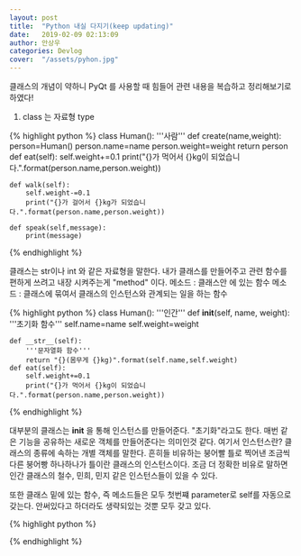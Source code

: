 ```yaml
---
layout: post
title:  "Python 내실 다지기(keep updating)"
date:   2019-02-09 02:13:09
author: 안상우
categories: Devlog
cover:  "/assets/pyhon.jpg"
---
```


클래스의 개념이 약하니 PyQt 를 사용할 때 힘들어 관련 내용을 복습하고 정리해보기로 하였다!

1. class 는 자료형 type


{% highlight python %}
class Human():
    '''사람'''
    def create(name,weight):
        person=Human()
        person.name=name
        person.weight=weight
        return person
    def eat(self):
        self.weight+=0.1
        print("{}가 먹어서 {}kg이 되었습니다.".format(person.name,person.weight))

    def walk(self):
        self.weight-=0.1
        print("{}가 걸어서 {}kg가 되었습니다.".format(person.name,person.weight))
    
    def speak(self,message):
        print(message)
{% endhighlight %}

클래스는 str이나 int 와 같은 자료형을 말한다. 내가 클래스를 만들어주고 관련 함수를 편하게 쓰려고 내장 시켜주는게 "method" 이다. 
메소드 : 클래스안 에 있는 함수
메소드 : 클래스에 묶여서 클래스의 인스턴스와 관계되는 일을 하는 함수

{% highlight python %}
class Human():
    '''인간'''
    def __init__(self, name, weight):
        '''초기화 함수'''
        self.name=name
        self.weight=weight
        
    def __str__(self):
        '''문자열화 함수'''
        return "{}(몸무게 {}kg)".format(self.name,self.weight)
    def eat(self):
        self.weight+=0.1
        print("{}가 먹어서 {}kg이 되었습니다.".format(person.name,person.weight))
   
{% endhighlight %}

대부분의 클래스는 __init__ 을 통해 인스턴스를 만들어준다. 
"초기화"라고도 한다. 매번 같은 기능을 공유하는 
새로운 객체를 만들어준다는 의미인것 같다. 
여기서 인스턴스란? 클래스의 종류에 속하는 개별 객체를 말한다. 
흔히들 비유하는 붕어빨 틀로 찍어낸 조금씩 다른 붕어빵 하나하나가 틀이란
클래스의 인스턴스이다. 조금 더 정확한 비유로 말하면 인간 클래스의 
철수, 민희, 민지 같은 인스턴스들이 있을 수 있다. 

또한 클래스 밑에 있는 함수, 즉 메소드들은 모두 첫번쨰 parameter로 self를 자동으로 갖는다.
안써있다고 하더라도 생략되있는 것뿐 모두 갖고 있다.

{% highlight python %}

{% endhighlight %}
